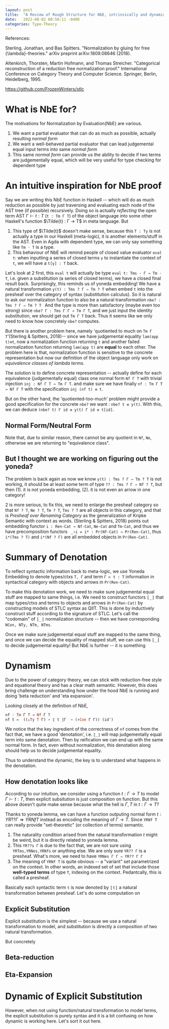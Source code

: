 ```yaml
---
layout: post
title:  "A Review of Rough Structure for NbE, intrinsically and dynamically"
date:   2022-08-02 00:56:11 -0400
categories: Type-Theory
---
```

References:

Sterling, Jonathan, and Bas Spitters. "Normalization by gluing for free {\lambda}-theories." arXiv preprint arXiv:1809.08646 (2018).

Altenkirch, Thorsten, Martin Hofmann, and Thomas Streicher. "Categorical reconstruction of a reduction free normalization proof." International Conference on Category Theory and Computer Science. Springer, Berlin, Heidelberg, 1995.

https://github.com/FrozenWinters/stlc

# What is NbE for?

The motivations for Normalization by Evaluation(NbE) are various. 
1. We want a partial evaluator that can do as much as possible, actually resulting *normal form*
2. We want a well-behaved partial evaluator that can lead judgemental equal input terms into same *normal form*
3. This same *normal form* can provide us the ability to decide if two terms are judgementally equal, which will be very useful for type checking for dependent type



# An intuitive inspiration for NbE proof
<!-- Copy and paste the intuition from our draft -->


Say we are writing this NbE function in Haskell -- which will do as much reduction as possible by just traversing and evaluating each node of the AST tree (if possible) recursively. Doing so is actually *reflecting* the open term AST $Γ ⊢ t : T$ (`t : Tm Γ T`) of the object language into some other Haskell's function $\Tilde{t} : Γ → T$ in meta language. But
1. This type of $\Tilde{t}$ doesn't make sense, because this `T : Ty` is not actually a type in our Haskell (meta-logic), it is another elements/stuff in the AST. Even in Agda with dependent type, we can only say something like `Tm ⋅ T` is a type.
2. This behaviour of NbE will remind people of closed value evaluator `eval t`: when inputting a series of closed terms `γ` to instantiate the context of `t`, we will have a `t[γ] : T` back.

Let's look at 2 first, this `eval t` will actually be type `eval t: Tms ⋅ Γ → Tm ⋅ T`, i.e. given a substitution (a series of closed terms), we have a closed final result back. Surprisingly, this reminds us of yoneda embedding! We have a natural transformation `y(t) : Tms ? Γ ⇒ Tm ? T` when embed `t` into the presheaf over the category of syntax (substitution calculus). So it is natural to ask our normalization function to also be a natural transformation `nbe? : Tms ? Γ ⇒ Tm ? T `
And the type is more than satisfactory (maybe even too strong) since `nbe? Γ : Tms Γ Γ → Tm Γ T`, and we just input the identity substitution, we should get out `Tm Γ T` back. Thus it seems like we only need to know how concretely `nbe?` computes.

But there is another problem here, namely 'quotiented to much on `Tm Γ T`'(Sterling & Spitters, 2018)-- since we have judgemental equality `lam(app t)≡t`, now a normalization function returning `t` and another failed normalization function returning `lam(app t)` are **equal** to each other. The problem here is that, normalization function is sensitive to the concrete representation but now our definition of the object language only work on *equivalence classes of lambda terms*. 

The solution is to define concrete representation -- actually define for each equivalence (judgementally equal) class one normal form `Nf Γ T` with trivial injection `inj : Nf Γ T → Tm Γ T`. and make sure we have finally `nf : Tm Γ T → Nf Γ T` with the specification `inj (nf t) ≡ t`. 

But on the other hand, the 'quotiented-too-much' problem might provide a good specification for the concrete `nbe?` we want : `nbe? t ≡ y(t)`. With this, we can deduce `(nbe? t) Γ id ≡ y(t) Γ id ≡ t[id]`. 

## Normal Form/Neutral Form

Note that, due to similar reason, there cannot be any quotient in `Nf`, `Ne`, otherwise we are returning to "equivalence class".

## But I thought we are working on figuring out the yoneda?
The problem is back again as now we know `y(t) : Tms ? Γ ⇒ Tm ? T` is not working, it should be at least some term of type `?? : Tms ? Γ ⇒ Nf ? T`, but then (1). it is not yoneda embedding, (2). it is not even an arrow in one category!

2 is more serious, to fix this, we need to enlarge the presheaf category so that `Nf ? T`, `Ne ? T`, `Tm ? T`, `Tms ? T` are all objects in this category, and that is *Presheaf over Renaming Category* as the generalization of Kripke Semantic with context as words. (Sterling & Spitters, 2018) points out embedding functor `i : Ren-Cat → Nf-Cat`, `Ne-Cat` and `Tm-Cat`, and thus we have precomposition functors ` _∘i = i* : Pr(Nf-Cat) → Pr(Ren-Cat)`, thus `i*(Tms ? T)` and `i*(Nf ? Γ)` are all embedded objects in `Pr(Ren-Cat)`. 


# Summary of Denotation

To reflect syntactic information back to meta-logic, we use Yoneda Embedding to denote types/ctxs `T, Γ` and term `Γ ⊢ t : T` information in syntactical category with objects and arrows in `Pr(Ren-Cat)`.

To make this denotation work, we need to make sure judgemental equal stuff are mapped to same things, i.e. We need to construct functors `〚_〛` that map types/ctxs and terms to objects and arrows in `Pr(Ren-Cat)` by constructing models of STLC syntax as QIIT. This is done by inductively construct stuff according to the signature of STLC. Let's call the "codomain" of `〚_〛` normalization structure -- then we have corresponding `NCon, NTy, NTm, NTms`. 


Once we make sure judgemental equal stuff are mapped to the same thing, and once we can decide the equality of mapped stuff, we can use this `〚_〛` to decide judgemental equality! But NbE is further -- it is something 

# Dynamism
Due to the power of category theory, we can stick with reduction-free style and equational theory and has a clear math semantic. However, this does bring challenge on understanding how under the hood NbE is running and doing 'beta reduction' and 'eta expansion'.


Looking closely at the definition of NbE, 
```Haskell
nf : Tm Γ T → Nf Γ T
nf t =  ((↓Ty T Γ) ∘ ⟦ t ⟧Γ  ∘ (↑Con Γ Γ)) (id')
```
We notice that the key ingredient of the correctness of `nf` comes from the fact that, we have a good 'denotation', i.e.  `⟦_⟧` will map judgementally equal term into same denotation. Then by reification we can end up with the same normal form. In fact, even without normalization, this denotation along should help us to decide judgemental equality. 

Thus to understand the dynamic, the key is to understand what happens in the denotation.

## How denotation looks like

According to our intuition, we consider using a function $t : Γ → T$ to model $Γ ⊢ t : T$, then explicit subsitution is just composition on function. But this above doesn't quite make sense because what the hell is $Γ, T$ in  $t : Γ → T$? 

Thanks to yoneda lemma,  we can have a function outputing normal form $t : YR?? Γ ⇒ YRNf T$ instead as encoding the meaning of $Γ → T$. Since `YRNf T` can really provide "set-theoretic" (or collection of terms) semantic.
<!-- here it might not be YRNf at all? We are only sure it is a presheaf, but why it is `YRNf T` ? Maybe it is `YR?? T`? -->

1. The naturality condition arised from the natural transformation $t$ might be weird, but it is directly related to yoneda lemma.
2. This `YR??s Γ` is due to the fact that, we are not sure using `YRTms,YRNes,YRNfs` or anything else. We are only sure `YR?? Γ` is a presheaf. What's more, we need to have `YRNes Γ Γ ⇒ YR?? Γ Γ` 
3. The meaning of `YRNf T` is quite obvious -- a "variant" set parametrized on the context. In other words, an indexed set of set that include those **well-typed terms** of type `T`, indexing on the context. Pedantcally, this is called a presheaf.

Basically each syntactic term `t` is now denoted by `〚t〛` a natural transformation between presheaf. Let's do some computation on 


## Explicit Substitution

Explicit substitution is the simplest -- because we use a natural transformation to model, and substitution is directly a composition of two natural transformation. 

But concretely



## Beta-reduction

## Eta-Expansion

# Dynamic of Explicit Substitution
However, when not using function/natural transformation to model terms, the explicit substitution is purely syntax and it is a bit confusing on how dynamic is working here. Let's sort it out here.